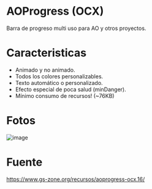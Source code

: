 # AOProgress (OCX)

Barra de progreso multi uso para AO y otros proyectos.

# Caracteristicas
* Animado y no animado.
* Todos los colores personalizables.
* Texto automático o personalizado.
* Efecto especial de poca salud (minDanger).
* Mínimo consumo de recursos! (~76KB)

# Fotos

![image](https://github.com/user-attachments/assets/e04a4467-56e1-4e5d-b5db-a9c6ab917156)

# Fuente

https://www.gs-zone.org/recursos/aoprogress-ocx.16/
